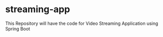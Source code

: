 # streaming-app
This Repository will have the code for Video Streaming Application using Spring Boot
